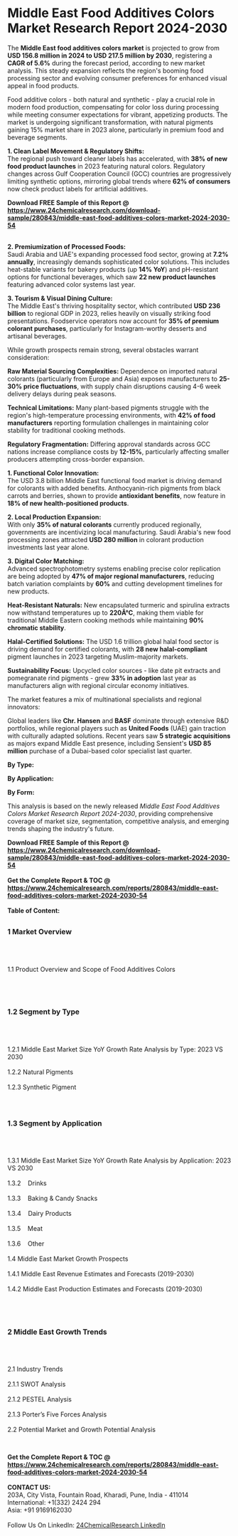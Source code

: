 <h1>Middle East Food Additives Colors Market Research Report 2024-2030</h1><p>The <strong>Middle East food additives colors market</strong> is projected to grow from <strong>USD 156.8 million in 2024 to USD 217.5 million by 2030</strong>, registering a <strong>CAGR of 5.6%</strong> during the forecast period, according to new market analysis. This steady expansion reflects the region's booming food processing sector and evolving consumer preferences for enhanced visual appeal in food products.</p><p>Food additive colors - both natural and synthetic - play a crucial role in modern food production, compensating for color loss during processing while meeting consumer expectations for vibrant, appetizing products. The market is undergoing significant transformation, with natural pigments gaining 15% market share in 2023 alone, particularly in premium food and beverage segments.</p><p><strong>1. Clean Label Movement &amp; Regulatory Shifts:</strong><br>
The regional push toward cleaner labels has accelerated, with <strong>38% of new food product launches</strong> in 2023 featuring natural colors. Regulatory changes across Gulf Cooperation Council (GCC) countries are progressively limiting synthetic options, mirroring global trends where <strong>62% of consumers</strong> now check product labels for artificial additives.</p><div><b>Download FREE Sample of this Report @ 
            <a href="https://www.24chemicalresearch.com/download-sample/280843/middle-east-food-additives-colors-market-2024-2030-54">
            https://www.24chemicalresearch.com/download-sample/280843/middle-east-food-additives-colors-market-2024-2030-54</a></b></div><br><p><strong>2. Premiumization of Processed Foods:</strong><br>
Saudi Arabia and UAE's expanding processed food sector, growing at <strong>7.2% annually</strong>, increasingly demands sophisticated color solutions. This includes heat-stable variants for bakery products (up <strong>14% YoY</strong>) and pH-resistant options for functional beverages, which saw <strong>22 new product launches</strong> featuring advanced color systems last year.</p><p><strong>3. Tourism &amp; Visual Dining Culture:</strong><br>
The Middle East's thriving hospitality sector, which contributed <strong>USD 236 billion</strong> to regional GDP in 2023, relies heavily on visually striking food presentations. Foodservice operators now account for <strong>35% of premium colorant purchases</strong>, particularly for Instagram-worthy desserts and artisanal beverages.</p><p>While growth prospects remain strong, several obstacles warrant consideration:</p><p><strong>Raw Material Sourcing Complexities:</strong> Dependence on imported natural colorants (particularly from Europe and Asia) exposes manufacturers to <strong>25-30% price fluctuations</strong>, with supply chain disruptions causing 4-6 week delivery delays during peak seasons.</p><p><strong>Technical Limitations:</strong> Many plant-based pigments struggle with the region's high-temperature processing environments, with <strong>42% of food manufacturers</strong> reporting formulation challenges in maintaining color stability for traditional cooking methods.</p><p><strong>Regulatory Fragmentation:</strong> Differing approval standards across GCC nations increase compliance costs by <strong>12-15%</strong>, particularly affecting smaller producers attempting cross-border expansion.</p><p><strong>1. Functional Color Innovation:</strong><br>
The USD 3.8 billion Middle East functional food market is driving demand for colorants with added benefits. Anthocyanin-rich pigments from black carrots and berries, shown to provide <strong>antioxidant benefits</strong>, now feature in <strong>18% of new health-positioned products</strong>.</p><p><strong>2. Local Production Expansion:</strong><br>
With only <strong>35% of natural colorants</strong> currently produced regionally, governments are incentivizing local manufacturing. Saudi Arabia's new food processing zones attracted <strong>USD 280 million</strong> in colorant production investments last year alone.</p><p><strong>3. Digital Color Matching:</strong><br>
Advanced spectrophotometry systems enabling precise color replication are being adopted by <strong>47% of major regional manufacturers</strong>, reducing batch variation complaints by <strong>60%</strong> and cutting development timelines for new products.</p><p><strong>Heat-Resistant Naturals:</strong> New encapsulated turmeric and spirulina extracts now withstand temperatures up to <strong>220Â°C</strong>, making them viable for traditional Middle Eastern cooking methods while maintaining <strong>90% chromatic stability</strong>.</p><p><strong>Halal-Certified Solutions:</strong> The USD 1.6 trillion global halal food sector is driving demand for certified colorants, with <strong>28 new halal-compliant</strong> pigment launches in 2023 targeting Muslim-majority markets.</p><p><strong>Sustainability Focus:</strong> Upcycled color sources - like date pit extracts and pomegranate rind pigments - grew <strong>33% in adoption</strong> last year as manufacturers align with regional circular economy initiatives.</p><p>The market features a mix of multinational specialists and regional innovators:</p><p>Global leaders like <strong>Chr. Hansen</strong> and <strong>BASF</strong> dominate through extensive R&amp;D portfolios, while regional players such as <strong>United Foods</strong> (UAE) gain traction with culturally adapted solutions. Recent years saw <strong>5 strategic acquisitions</strong> as majors expand Middle East presence, including Sensient's <strong>USD 85 million</strong> purchase of a Dubai-based color specialist last quarter.</p><p><strong>By Type:</strong></p><p><strong>By Application:</strong></p><p><strong>By Form:</strong></p><p>This analysis is based on the newly released <em>Middle East Food Additives Colors Market Research Report 2024-2030</em>, providing comprehensive coverage of market size, segmentation, competitive analysis, and emerging trends shaping the industry's future.</p><div><b>Download FREE Sample of this Report @ 
            <a href="https://www.24chemicalresearch.com/download-sample/280843/middle-east-food-additives-colors-market-2024-2030-54">
            https://www.24chemicalresearch.com/download-sample/280843/middle-east-food-additives-colors-market-2024-2030-54</a></b></div><br><div><b>Get the Complete Report & TOC @ 
            <a href="https://www.24chemicalresearch.com/reports/280843/middle-east-food-additives-colors-market-2024-2030-54">
            https://www.24chemicalresearch.com/reports/280843/middle-east-food-additives-colors-market-2024-2030-54</a></b></div><br>
            <b>Table of Content:</b><p><h2><span style="font-size:16px"><strong>1 Market Overview&nbsp;&nbsp; &nbsp;</strong></span></h2><br />
<br />
<p>1.1 Product Overview and Scope of Food Additives Colors&nbsp;</p><br />
<br />
<h2><strong><span style="font-size:16px">1.2 Segment by Type&nbsp;&nbsp; &nbsp;</span></strong></h2><br />
<br />
<p>1.2.1 Middle East Market Size YoY Growth Rate Analysis by Type: 2023 VS 2030&nbsp;&nbsp; &nbsp;<br /><br />
1.2.2 Natural Pigments&nbsp;&nbsp; &nbsp;<br /><br />
1.2.3 Synthetic Pigment<br /><br />
<br />
<h2><span style="font-size:16px"><strong>1.3 Segment by Application&nbsp;&nbsp;</strong></span></h2><br />
<br />
<p>1.3.1 Middle East Market Size YoY Growth Rate Analysis by Application: 2023 VS 2030&nbsp;&nbsp; &nbsp;<br /><br />
1.3.2&nbsp;&nbsp; &nbsp;Drinks<br /><br />
1.3.3&nbsp;&nbsp; &nbsp;Baking & Candy Snacks<br /><br />
1.3.4&nbsp;&nbsp; &nbsp;Dairy Products<br /><br />
1.3.5&nbsp;&nbsp; &nbsp;Meat<br /><br />
1.3.6&nbsp;&nbsp; &nbsp;Other<br /><br />
1.4 Middle East Market Growth Prospects&nbsp;&nbsp; &nbsp;<br /><br />
1.4.1 Middle East Revenue Estimates and Forecasts (2019-2030)&nbsp;&nbsp; &nbsp;<br /><br />
1.4.2 Middle East Production Estimates and Forecasts (2019-2030)&nbsp;&nbsp;</p><br />
<br />
<h2><span style="font-size:16px"><strong>2 Middle East Growth Trends&nbsp;&nbsp; &nbsp;</strong></span></h2><br />
<br />
<p>2.1 Industry Trends&nbsp;&nbsp; &nbsp;<br /><br />
2.1.1 SWOT Analysis&nbsp;&nbsp; &nbsp;<br /><br />
2.1.2 PESTEL Analysis&nbsp;&nbsp; &nbsp;<br /><br />
2.1.3 Porter&rsquo;s Five Forces Analysis&nbsp;&nbsp; &nbsp;<br /><br />
2.2 Potential Market and Growth Potential Analysis&nbsp;&nbsp; &nbsp;</p><br />
</p><div><b>Get the Complete Report & TOC @ 
            <a href="https://www.24chemicalresearch.com/reports/280843/middle-east-food-additives-colors-market-2024-2030-54">
            https://www.24chemicalresearch.com/reports/280843/middle-east-food-additives-colors-market-2024-2030-54</a></b></div><br><b>CONTACT US:</b><br>
            203A, City Vista, Fountain Road, Kharadi, Pune, India - 411014<br>
            International: +1(332) 2424 294<br>
            Asia: +91 9169162030 <br><br>
            Follow Us On LinkedIn: <a href="https://www.linkedin.com/company/24chemicalresearch/">24ChemicalResearch LinkedIn</a>